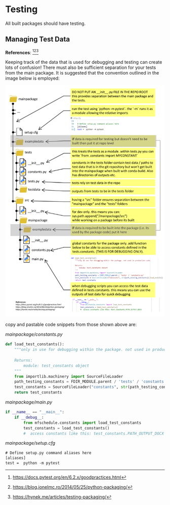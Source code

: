 # Testing

All built packages should have testing.

## Managing Test Data

__References__: [^1][^2][^3]

Keeping track of the data that is used for debugging and testing can create lots of confusion! 
There must also be sufficient separation for your tests from the main package.
It is suggested that the convention outlined in the image below is employed:

![managing test data](images/managing_test_data.png)

copy and pastable code snippets from those shown above are:

_mainpackage/constants.py_
```python
def load_test_constants():
    """only in use for debugging within the package. not used in production code.

    Returns:
        module: test_constants object
    """
    from importlib.machinery import SourceFileLoader
    path_testing_constants = FDIR_MODULE.parent / 'tests' / 'constants.py'
    test_constants = SourceFileLoader("constants", str(path_testing_constants)).load_module()
    return test_constants
```

_mainpackage/main.py_
```python
if __name__ == "__main__":
    if __debug__:
        from mfschedule.constants import load_test_constants
        test_constants = load_test_constants()
        #  access constants like this: test_constants.PATH_OUTPUT_DOCX
```

_mainpackage/setup.cfg_
```
# Define setup.py command aliases here
[aliases]
test =  python -m pytest
```

[^1]: https://docs.pytest.org/en/6.2.x/goodpractices.html
[^2]: https://blog.ionelmc.ro/2014/05/25/python-packaging/
[^3]: https://hynek.me/articles/testing-packaging/